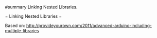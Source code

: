 #summary Linking Nested Libraries.

= Linking Nested Libraries =

Based on: http://provideyourown.com/2011/advanced-arduino-including-multiple-libraries 
